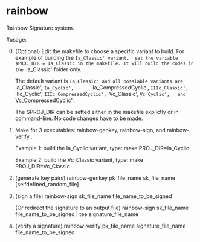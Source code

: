 # rainbow

Rainbow Signature system.


#usage:

0. (Optional) Edit the makefile to choose a specific variant to build.
   For example of building the `Ia_Classic' variant, 
   set the variable $PROJ_DIR = Ia_Classic in the makefile.
   It will build the codes in the `Ia_Classic' folder only.

   The default variant is `Ia_Classic' and all possiable variants are 
   `Ia_Classic',   `Ia_Cyclic',       `Ia_CompressedCyclic', 
   `IIIc_Classic', `IIIc_Cyclic',     `IIIc_CompressedCyclic',
   `Vc_Classic',   `Vc_Cyclic',   and `Vc_CompressedCyclic'.

   The $PROJ_DIR can be setted either in the makefile explictly or in command-line. 
   No code changes have to be made.


1. Make for 3 executables: rainbow-genkey, rainbow-sign, and rainbow-verify .

   Example 1: build the Ia_Cyclic variant, type:
   make PROJ_DIR=Ia_Cyclic

   Example 2: build the Vc_Classic variant, type:
   make PROJ_DIR=Vc_Classic


2. (generate key pairs)
  rainbow-genkey  pk_file_name  sk_file_name [selfdefined_random_file]

3. (sign a file)
  rainbow-sign  sk_file_name file_name_to_be_signed

   (Or redirect the signature to an output file)
  rainbow-sign  sk_file_name file_name_to_be_signed | tee signature_file_name


4. (verify a signature)
  rainbow-verify  pk_file_name  signature_file_name  file_name_to_be_signed




